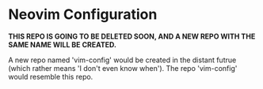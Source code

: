 # Neovim Configuration

**THIS REPO IS GOING TO BE DELETED SOON, AND A NEW REPO WITH THE SAME NAME WILL
BE CREATED.**

A new repo named 'vim-config' would be created in the distant futrue (which
rather means 'I don't even know when'). The repo 'vim-config' would resemble this repo.
